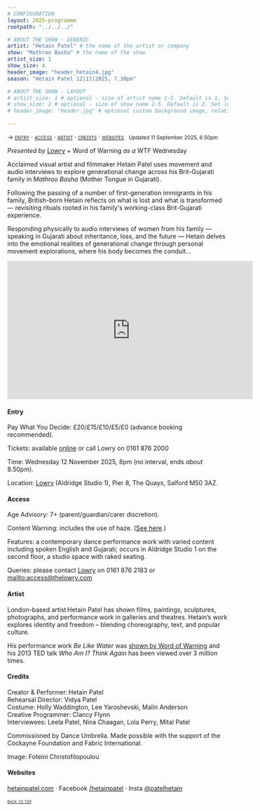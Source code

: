 ```yaml
---
# CONFIGURATION
layout: 2025-programme
rootpath: "../../../"

# ABOUT THE SHOW - GENERIC
artist: "Hetain Patel" # the name of the artist or company
show: "Mathroo Basha" # the name of the show
artist_size: 1
show_size: 4
header_image: "header_hetain4.jpg"
season: "Hetain Patel 12|11|2025, 7.30pm"

# ABOUT THE SHOW - LAYOUT
# artist_size: 1 # optional - size of artist name 1-5. Default is 1. Set longer names to lower values
# show_size: 2 # optional - size of show name 2-5. Default is 2. Set longer names to lower values
# header_image: "header.jpg" # optional custom background image, relative to current page

---
```

<span style='font-variant: small-caps'>→ [entry](/current/2025/patel/#entry) · [access](/current/2025/patel/#access) · [artist](/current/2025/patel/#artist) · [credits](/current/2025/patel/#credits) · [websites](/current/2025/patel/#websites)</span>&ensp; <small>Updated 11 September 2025, 6.50pm</small>        
           
*Presented by* <a href="https://thelowry.com/whats-on/mathroo-basha-by-hetain-patel-t6qc" target="_blank">Lowry</a> + Word of Warning *as a* WTF Wednesday        
         
Acclaimed visual artist and filmmaker Hetain Patel uses movement and audio interviews to explore generational change across his Brit-Gujarati family in *Mathroo Basha* (Mother Tongue in Gujarati).           
         
Following the passing of a number of first-generation immigrants in his family, British-born Hetain reflects on what is lost and what is transformed — revisiting rituals rooted in his family's working-class Brit-Gujarati experience.         
          
Responding physically to audio interviews of women from his family — speaking in Gujarati about inheritance, loss, and the future — Hetain delves into the emotional realities of generational change through personal movement explorations, where his body becomes the conduit…   
         
<iframe width="560" height="315" src="https://www.youtube-nocookie.com/embed/ONAFW590t4A?si=F6qxwguJ1JbUSHs-" title="YouTube video player" frameborder="0" allow="accelerometer; autoplay; clipboard-write; encrypted-media; gyroscope; picture-in-picture; web-share" referrerpolicy="strict-origin-when-cross-origin" allowfullscreen></iframe>          
         
#### Entry          
Pay What You Decide: £20/£15/£10/£5/£0 (advance booking recommended).        
         
Tickets: available <a href="https://tickets.thelowry.com/events/wtf%20wednesday-%20mathroo%20basha%20by%20hetain%20patel/2025-11-12_20.00/lowry%20studio" target="_blank">online</a> or call Lowry on 0161 876 2000        
         
Time: Wednesday 12 November 2025, 8pm (no interval, ends *about* 8.50pm).          
                       
Location: <a href="https://thelowry.com/plan-your-visit-18cr" target="_blank">Lowry</a> (Aldridge Studio 1), Pier 8, The Quays, Salford M50 3AZ.         
        
#### Access         
Age Advisory: 7+ (parent/guardian/carer discretion).        
         
Content Warning: includes the use of haze. ([See here](/warnings).)         
        
Features: a contemporary dance performance work with varied content including spoken English and Gujarati; occurs in Aldridge Studio 1 on the second floor, a studio space with raked seating.         
         
Queries: please contact <a href="https://thelowry.com/visit-us/access" target="_blank">Lowry</a> on 0161 876 2183 or <mailto:access@thelowry.com>       
                  
#### Artist        
London-based artist Hetain Patel has shown films, paintings, sculptures, photographs, and performance work in galleries and theatres. Hetain’s work explores identity and freedom – blending choreography, text, and popular culture.         
         
His performance work *Be Like Water* was [shown by Word of Warning](/archive/2013-spring/patel) and his 2013 TED talk *Who Am I? Think Again* has been viewed over 3 million times.            
         
#### Credits         
Creator & Performer: Hetain Patel<br>Rehearsal Director: Vidya Patel<br>Costume: Holly Waddington, Lee Yaroshevski, Malin Anderson<br>Creative Programmer: Clancy Flynn<br>Interviewees: Leela Patel, Nina Chaagan, Lola Perry, Mital Patel          
         
Commissioned by Dance Umbrella. Made possible with the support of the Cockayne Foundation and Fabric International.         
         
Image: Foteini Christofilopoulou         
         
#### Websites        
<a href="https://hetainpatel.com" target="_blank">hetainpatel.com</a> · Facebook <a href="https://facebook.com/hetainpatel" target="_blank">/hetainpatel</a> · Insta <a href="https://instagram.com/patelhetain" target="_blank">@patelhetain</a>         
         
<small><span style='font-variant: small-caps'>[back to top](/current/2025/patel)</span></small>
